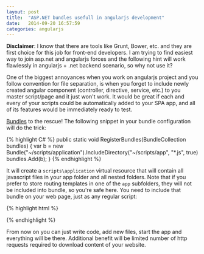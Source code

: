 ```yaml
---
layout: post
title:  "ASP.NET bundles usefull in angularjs development"
date:   2014-09-20 16:57:59
categories: angularjs
---
```


__Disclaimer__: I know that there are tools like Grunt, Bower, etc. and they are first choice for this job for front-end developers. I am trying to find easiest way to join asp.net and angularjs forces and the following hint will work flawlessly in angularjs + .net backend scenario, so why not use it?

One of the biggest annoyances when you work on angularjs project and you follow convention for file separation, is when you forget to include newly created angular component (controller, directive, service, etc.) to you master script/page and it just won't work. It would be great if each and every of your scripts could be automatically added to your SPA app, and all of its features would be immediately ready to test.

[Bundles] to the rescue! The following snippet in your bundle configuration will do the trick:

{% highlight C# %}
public static void RegisterBundles(BundleCollection bundles)
{
    var b = new Bundle("~/scripts/application").IncludeDirectory("~/scripts/app", "*.js", true)
    bundles.Add(b);
}
{% endhighlight %}

It will create a `scripts\application` virtual resource that will contain all javascript files in your app folder and all nested folders. Note that if you prefer to store routing templates in one of the `app` subfolders, they will not be included into bundle, so you're safe here. You need to include that bundle on your web page, just as any regular script:

{% highlight html %}
<script src="scripts/application" type="text/javascript"></script>
{% endhighlight %}

From now on you can just write code, add new files, start the app and everything will be there. Additional benefit will be limited number of http requests required to download content of your website.

[Bundles]: http://www.asp.net/mvc/tutorials/mvc-4/bundling-and-minification

